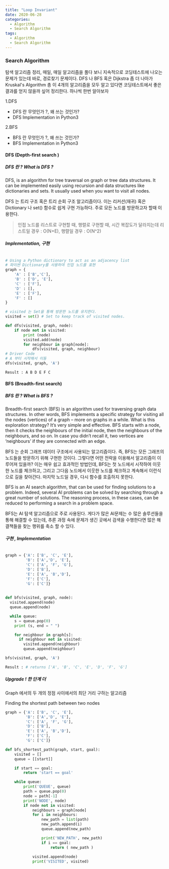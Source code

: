 ```yaml
---
title: "Loop Invariant"
date: 2020-06-28
categories:
  - Algorithm
  - Search Algorithm
tags:
  - Algorithm
  - Search Algorithm
---
```


### Search Algorithm
탐색 알고리즘 정리, 매일, 매일 알고리즘을 풀다 보니 지속적으로 코딩테스트에 나오는 문제가 있는데 바로, 경로찾기 문제이다.
DFS 나 BFS 혹은 Dijkstra 좀 더 나아가 Kruskal's Algorithm 총 이 4개의 알고리즘을 모두 알고 있다면 코딩테스트에서
좋은 결과를 얻지 않을까 싶어 정리한다. 하나씩 한번 알아보자

1.DFS 
+ DFS 란 무엇인가 ?, 왜 쓰는 것인가?
+ DFS Implementation in Python3

2.BFS
+ BFS 란 무엇인가 ?, 왜 쓰는 것인가?
+ BFS Implementation in Python3 


#### DFS (Depth-first search )

##### DFS 란 ? What is DFS ?

DFS, is an algorithm for tree traversal on graph or tree data structures. It can be implemented easily using recursion and data structures like dictionaries and sets.
It usually used when you want to visit all nodes.

DFS 는 트리 구조 혹은 트리 순회 구조 알고리즘이다. 이는 리커션(재귀) 혹은 Dictionary 나 set() 함수로 쉽게 구현 가능하다.
주로 모든 노드를 방문하고자 할때 이용한다. 
> 인접 노드를 리스트로 구현할 때, 행렬로 구현할 때, 시간 복잡도가 달라지는데
> 리스트일 경우 : O(N+E), 행렬일 경우 : O(N^2)


##### Implementation, 구현

<img src="{{ bradykim7.github.io }}/assets/images/2020/06/p20.jpg" alt="">


```python
# Using a Python dictionary to act as an adjacency list
# 파이썬 Dictionary를 사용하여 인접 노드를 표현 
graph = {
    'A' : ['B','C'],
    'B' : ['D', 'E'],
    'C' : ['F'],
    'D' : [],
    'E' : ['F'],
    'F' : []
}

# visited 는 Set을 통해 방문한 노드를 유지한다.
visited = set() # Set to keep track of visited nodes.

def dfs(visited, graph, node):
    if node not in visited:
        print (node)
        visited.add(node)
        for neighbour in graph[node]:
            dfs(visited, graph, neighbour)
# Driver Code
# A 부터 시작해서 이동 
dfs(visited, graph, 'A')
```


```shell script
Result : A B D E F C 

```

#### BFS (Breadth-first search)

##### BFS 란 ? What is BFS ?

Breadth-first search (BFS) is an algorithm used for traversing graph data structures. In other words,  BFS implements a specific strategy for visiting all the nodes (vertices) of a graph – more on graphs in a while. What is this exploration strategy? It’s very simple and effective. BFS starts with a node, then it checks the neighbours of the initial node, then the neighbours of the neighbours, and so on. In case you didn’t recall it, two vertices are ‘neighbours’ if they are connected with an edge.

BFS 는 순회 그래프 데이터 구조에서 사용되는 알고리즘이다. 즉, BFS는 모든 그래프의 노드들을 방문하기 위해  구현한 것이다. 그렇다면 어떤 전략을 이용해서 알고리즘이 이루어져 있을까? 이는 매우 쉽고 효과적인 방법인데, BFS는  첫 노드에서 시작하여 이웃한 노드를 체크하고, 그리고 그다음 노드에서 이웃한 노드를 체크하고 계속해서 이런식으로 길을 찾아간다. 마지막 노드일 경우, 다시 함수를 호출하지 못한다. 

BFS is an AI search algorithm, that can be used for finding solutions to a problem. Indeed, several AI problems can be solved by searching through a great number of solutions. The reasoning process, in these cases, can be reduced to performing a search in a problem space. 

BFS는 AI 탐색 알고리즘으로 주로 사용된다. 게다가 많은 AI문제는 수 많은 솔루션들을 통해 해결할 수 있는데, 추론 과정 속에 문제가 생긴 곳에서 검색을 수행한다면 많은 해결책들을 찾는 행위를 축소 할 수 있다. 

##### 구현 , Implementation

<img src="{{ bradykim7.github.io }}/assets/images/2020/06/p21.jpg" alt="">

```python
graph = {'A': ['B', 'C', 'E'],
         'B': ['A','D', 'E'],
         'C': ['A', 'F', 'G'],
         'D': ['B'],
         'E': ['A', 'B','D'],
         'F': ['C'],
         'G': ['C']}
         
         
def bfs(visited, graph, node):
  visited.append(node)
  queue.append(node)

  while queue:
    s = queue.pop(0) 
    print (s, end = " ") 

    for neighbour in graph[s]:
      if neighbour not in visited:
        visited.append(neighbour)
        queue.append(neighbour)

bfs(visited, graph, 'A')
```

```python
Result : # returns ['A', 'B', 'C', 'E', 'D', 'F', 'G']
```

##### Upgrade !  한 단계 더 

Graph 에서의 두 개의 정점 사이에서의 최단 거리 구하는 알고리즘 

Finding the shortest path between two nodes

```python
graph = {'A': ['B', 'C', 'E'],
         'B': ['A','D', 'E'],
         'C': ['A', 'F', 'G'],
         'D': ['B'],
         'E': ['A', 'B','D'],
         'F': ['C'],
         'G': ['C']}

def bfs_shortest_path(graph, start, goal):
    visited = []
    queue = [[start]]

    if start == goal:
        return 'start == goal'

    while queue:
        print('QUEUE', queue)
        path = queue.pop(0)
        node = path[-1]
        print('NODE', node)
        if node not in visited:
            neighbours = graph[node]
            for i in neighbours:
                new_path = list(path)
                new_path.append(i)
                queue.append(new_path)

                print('NEW_PATH', new_path)
                if i == goal:
                    return ( new_path )
                
            visited.append(node)
            print('VISITED', visited)
```
